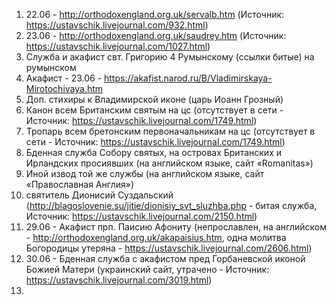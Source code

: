 1. 22.06 - http://orthodoxengland.org.uk/servalb.htm (Источник: https://ustavschik.livejournal.com/932.html)
2. 23.06 - http://orthodoxengland.org.uk/saudrey.htm (Источник: https://ustavschik.livejournal.com/1027.html)
3. Служба и акафист свт. Григорию 4 Румынскому (ссылки битые) на румынском
4. Акафист - 23.06 - https://akafist.narod.ru/B/Vladimirskaya-Mirotochivaya.htm
5. Доп. стихиры к Владимирской иконе (царь Иоанн Грозный)
6. Канон всем Британским святым на цс (отсутствует в сети - Источник: https://ustavschik.livejournal.com/1749.html)
7. Тропарь всем бретонским первоначальникам на цс (отсутствует в сети - Источник: https://ustavschik.livejournal.com/1749.html)
8. Бденная служба Собору святых, на островах Британских и Ирландских просиявших (на английском языке, сайт «Romanitas»)
9. Иной извод той же службы (на английском языке, сайт «Православная Англия»)
10. святитель Дионисий Суздальский (http://blagoslovenie.su/jitie/dionisiy_svt_sluzhba.php - битая служба, Источник: https://ustavschik.livejournal.com/2150.html)
11. 29.06 - Акафист прп. Паисию Афониту (непрославлен, на английском - http://orthodoxengland.org.uk/akapaisius.htm, одна молитва Богородицы утеряна - https://ustavschik.livejournal.com/2606.html)
12. 30.06 - Бденная служба с акафистом пред Горбаневской иконой Божией Матери (украинский сайт, утрачено - Источник: https://ustavschik.livejournal.com/3019.html)
13. 